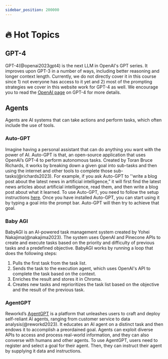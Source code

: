 ```yaml
---
sidebar_position: 200000
---
```


# 🔥 Hot Topics

## GPT-4

GPT-4(@openai2023gpt4) is the next LLM in OpenAI's GPT series. It improves upon GPT-3 in a number of ways, including better reasoning and longer context length. Currently, we do not directly cover it in this course since 1) not everyone has access to it yet and 2) most of the prompting strategies we cover in this website work for GPT-4 as well. We encourage you to read the [OpenAI page](https://openai.com/research/gpt-4) on GPT-4 for more details.

## Agents

Agents are AI systems that can take actions and perform tasks, which often include the use of tools.

### Auto-GPT
Imagine having a personal assistant that can do anything you want with the power of AI. Auto-GPT is that, an open-source application that uses OpenAI’s GPT-4 to perform autonomous tasks. Created by Toran Bruce Richards, it works by breaking down a given goal into sub-tasks and then using the internet and other tools to complete those sub-tasks(@richards2023). For example, if you ask Auto-GPT to ''write a blog post about the latest news in artificial intelligence,” it will first find the latest news articles about artificial intelligence, read them, and then write a blog post about what it learned. To use Auto-GPT, you need to follow the setup instructions [here](https://significant-gravitas.github.io/Auto-GPT/setup/). Once you have installed Auto-GPT, you can start using it by typing a goal into the prompt bar. Auto-GPT will then try to achieve that goal.

### Baby AGI
BabyAGI is an AI-powered task management system created by Yohei Nakajima(@nakajima2023). The system uses OpenAI and Pinecone APIs to create and execute tasks based on the priority and difficulty of previous tasks and a predefined objective. BabyAGI works by running a loop that does the following steps:
1. Pulls the first task from the task list.
2. Sends the task to the execution agent, which uses OpenAI's API to complete the task based on the context.
3. Enriches the result and stores it in Chroma.
4. Creates new tasks and reprioritizes the task list based on the objective and the result of the previous task.

### AgentGPT
Reworkd’s [AgentGPT](https://agentgpt.reworkd.ai/) is a platform that unleashes users to craft and deploy self-reliant AI agents, ranging from customer service to data analysis(@reworkd2023). It educates an AI agent on a distinct task and then endows it to accomplish a preordained goal. Agents can exploit diverse APIs to access and process real-world information, and they can also converse with humans and other agents. To use AgentGPT, users need to register and select a goal for their agent. Then, they can instruct their agent by supplying it data and instructions.
